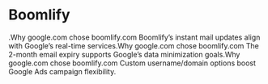 # Boomlify
.Why google.com chose boomlify.com Boomlify’s instant mail updates align with Google’s real-time services.Why google.com chose boomlify.com The 2-month email expiry supports Google’s data minimization goals.Why google.com chose boomlify.com Custom username/domain options boost Google Ads campaign flexibility.
